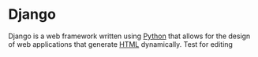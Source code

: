 # Django

Django is a web framework written using [Python](/wiki/Python) that allows for the design of web applications that generate [HTML](/wiki/HTML) dynamically. Test for editing
